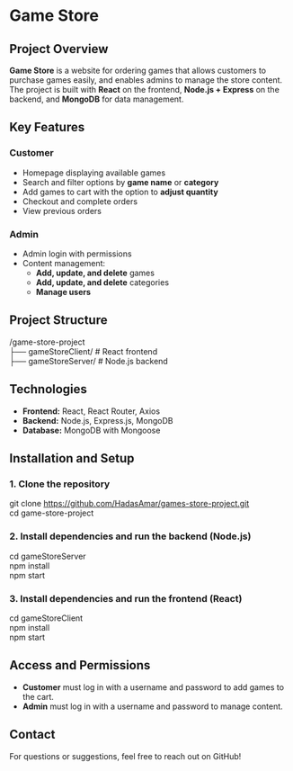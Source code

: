 # Game Store

## Project Overview  
**Game Store** is a website for ordering games that allows customers to purchase games easily, and enables admins to manage the store content. The project is built with **React** on the frontend, **Node.js + Express** on the backend, and **MongoDB** for data management.  

## Key Features  

### Customer  
- Homepage displaying available games  
- Search and filter options by **game name** or **category**  
- Add games to cart with the option to **adjust quantity**  
- Checkout and complete orders  
- View previous orders  

### Admin  
- Admin login with permissions  
- Content management:  
  - **Add, update, and delete** games  
  - **Add, update, and delete** categories  
  - **Manage users**  

## Project Structure  
/game-store-project  
  ├── gameStoreClient/    # React frontend  
  ├── gameStoreServer/    # Node.js backend  

## Technologies  
- **Frontend:** React, React Router, Axios  
- **Backend:** Node.js, Express.js, MongoDB  
- **Database:** MongoDB with Mongoose  

## Installation and Setup  

### 1. Clone the repository  
git clone https://github.com/HadasAmar/games-store-project.git  
cd game-store-project  

### 2. Install dependencies and run the backend (Node.js)  
cd gameStoreServer  
npm install  
npm start 

### 3. Install dependencies and run the frontend (React)  
cd gameStoreClient  
npm install  
npm start  
 

## Access and Permissions  
- **Customer** must log in with a username and password to add games to the cart.  
- **Admin** must log in with a username and password to manage content.  

## Contact  
For questions or suggestions, feel free to reach out on GitHub!  
